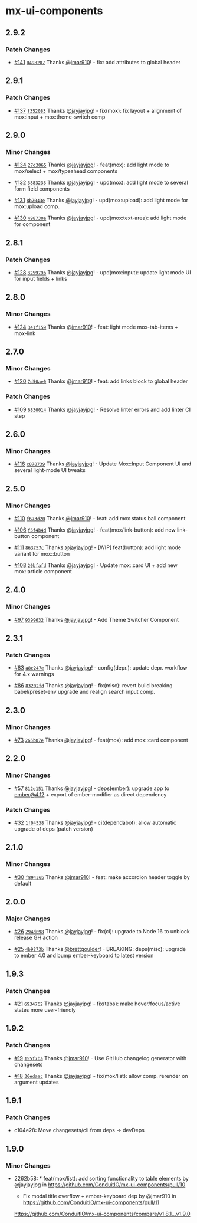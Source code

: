 # mx-ui-components

## 2.9.2

### Patch Changes

- [#141](https://github.com/ConduitIO/mx-ui-components/pull/141) [`0498287`](https://github.com/ConduitIO/mx-ui-components/commit/0498287fcae1100f602375d649df8ac486d66814) Thanks [@jmar910](https://github.com/jmar910)! - fix: add attributes to global header

## 2.9.1

### Patch Changes

- [#137](https://github.com/ConduitIO/mx-ui-components/pull/137) [`f352083`](https://github.com/ConduitIO/mx-ui-components/commit/f3520838e729090a4b3f3bfa914656b7efdf9d73) Thanks [@jayjayjpg](https://github.com/jayjayjpg)! - fix(mox): fix layout + alignment of mox:input + mox:theme-switch comp

## 2.9.0

### Minor Changes

- [#134](https://github.com/ConduitIO/mx-ui-components/pull/134) [`27d3065`](https://github.com/ConduitIO/mx-ui-components/commit/27d3065b8f230903c25c0cda7084b83aea0acf0a) Thanks [@jayjayjpg](https://github.com/jayjayjpg)! - feat(mox): add light mode to mox/select + mox/typeahead components

- [#132](https://github.com/ConduitIO/mx-ui-components/pull/132) [`3883233`](https://github.com/ConduitIO/mx-ui-components/commit/38832334121110b000e812c3516871d0f6368c5b) Thanks [@jayjayjpg](https://github.com/jayjayjpg)! - upd(mox): add light mode to several form field components

- [#131](https://github.com/ConduitIO/mx-ui-components/pull/131) [`8b7043e`](https://github.com/ConduitIO/mx-ui-components/commit/8b7043e8edb0f24e8b11b7067b04c675825b31be) Thanks [@jayjayjpg](https://github.com/jayjayjpg)! - upd(mox:upload): add light mode for mox:upload comp.

- [#130](https://github.com/ConduitIO/mx-ui-components/pull/130) [`498730e`](https://github.com/ConduitIO/mx-ui-components/commit/498730e39c3a0e7a83240ff969d18630727e987a) Thanks [@jayjayjpg](https://github.com/jayjayjpg)! - upd(mox:text-area): add light mode for component

## 2.8.1

### Patch Changes

- [#128](https://github.com/ConduitIO/mx-ui-components/pull/128) [`325979b`](https://github.com/ConduitIO/mx-ui-components/commit/325979bca19dad731b6ef0a2ce770970c38bde3d) Thanks [@jayjayjpg](https://github.com/jayjayjpg)! - upd(mox:input): update light mode UI for input fields + links

## 2.8.0

### Minor Changes

- [#124](https://github.com/ConduitIO/mx-ui-components/pull/124) [`3e1f159`](https://github.com/ConduitIO/mx-ui-components/commit/3e1f1597a952e7a5a5fcf14ae57caf9ba3535146) Thanks [@jmar910](https://github.com/jmar910)! - feat: light mode mox-tab-items + mox-link

## 2.7.0

### Minor Changes

- [#120](https://github.com/ConduitIO/mx-ui-components/pull/120) [`7d50ae0`](https://github.com/ConduitIO/mx-ui-components/commit/7d50ae015ec901efc8916c979632f5f332771ee8) Thanks [@jmar910](https://github.com/jmar910)! - feat: add links block to global header

### Patch Changes

- [#109](https://github.com/ConduitIO/mx-ui-components/pull/109) [`6830014`](https://github.com/ConduitIO/mx-ui-components/commit/683001451d8dc6d81b357fd3bc276444d907bbe5) Thanks [@jayjayjpg](https://github.com/jayjayjpg)! - Resolve linter errors and add linter CI step

## 2.6.0

### Minor Changes

- [#116](https://github.com/ConduitIO/mx-ui-components/pull/116) [`c878739`](https://github.com/ConduitIO/mx-ui-components/commit/c878739e26047787b97db886835cb2600b1a6da1) Thanks [@jayjayjpg](https://github.com/jayjayjpg)! - Update Mox::Input Component UI and several light-mode UI tweaks

## 2.5.0

### Minor Changes

- [#110](https://github.com/ConduitIO/mx-ui-components/pull/110) [`f673d20`](https://github.com/ConduitIO/mx-ui-components/commit/f673d20f8e4f313ed95a36d8dea04a852f4a6fe5) Thanks [@jmar910](https://github.com/jmar910)! - feat: add mox status ball component

- [#106](https://github.com/ConduitIO/mx-ui-components/pull/106) [`f5f4b4d`](https://github.com/ConduitIO/mx-ui-components/commit/f5f4b4d6d86f812c1ccfe4812259a230efed661f) Thanks [@jayjayjpg](https://github.com/jayjayjpg)! - feat(mox/link-button): add new link-button component

- [#111](https://github.com/ConduitIO/mx-ui-components/pull/111) [`863757c`](https://github.com/ConduitIO/mx-ui-components/commit/863757cfa94e29b31c756c3630eef1dcfd3f005d) Thanks [@jayjayjpg](https://github.com/jayjayjpg)! - [WIP] feat(button): add light mode variant for mox::button

- [#108](https://github.com/ConduitIO/mx-ui-components/pull/108) [`20bfafd`](https://github.com/ConduitIO/mx-ui-components/commit/20bfafd1d8ffe7701f18d2499061050190a93dd0) Thanks [@jayjayjpg](https://github.com/jayjayjpg)! - Update mox::card UI + add new mox::article component

## 2.4.0

### Minor Changes

- [#97](https://github.com/ConduitIO/mx-ui-components/pull/97) [`9399632`](https://github.com/ConduitIO/mx-ui-components/commit/939963276c8994217c223fbb8fe2cf730b06569a) Thanks [@jayjayjpg](https://github.com/jayjayjpg)! - Add Theme Switcher Component

## 2.3.1

### Patch Changes

- [#83](https://github.com/ConduitIO/mx-ui-components/pull/83) [`a8c247e`](https://github.com/ConduitIO/mx-ui-components/commit/a8c247eb8e0f381556b0f5bd8a90e3861893d1b7) Thanks [@jayjayjpg](https://github.com/jayjayjpg)! - config(depr.): update depr. workflow for 4.x warnings

- [#86](https://github.com/ConduitIO/mx-ui-components/pull/86) [`83202fd`](https://github.com/ConduitIO/mx-ui-components/commit/83202fd819605c32749e96e19617b079ca7f9390) Thanks [@jayjayjpg](https://github.com/jayjayjpg)! - fix(misc): revert build breaking babel/preset-env upgrade and realign search input comp.

## 2.3.0

### Minor Changes

- [#73](https://github.com/ConduitIO/mx-ui-components/pull/73) [`265b07e`](https://github.com/ConduitIO/mx-ui-components/commit/265b07e48a937f9424e16c6983aaa4dcc4bbfe7f) Thanks [@jayjayjpg](https://github.com/jayjayjpg)! - feat(mox): add mox::card component

## 2.2.0

### Minor Changes

- [#57](https://github.com/ConduitIO/mx-ui-components/pull/57) [`812e151`](https://github.com/ConduitIO/mx-ui-components/commit/812e15104736b01ce637b2da92afe55b29deff0d) Thanks [@jayjayjpg](https://github.com/jayjayjpg)! - deps(ember): upgrade app to ember@4.12 + export of ember-modifier as direct dependency

### Patch Changes

- [#32](https://github.com/ConduitIO/mx-ui-components/pull/32) [`1f04538`](https://github.com/ConduitIO/mx-ui-components/commit/1f045387bbe607dd4693cc3f684f848e83b3529e) Thanks [@jayjayjpg](https://github.com/jayjayjpg)! - ci(dependabot): allow automatic upgrade of deps (patch version)

## 2.1.0

### Minor Changes

- [#30](https://github.com/ConduitIO/mx-ui-components/pull/30) [`f89436b`](https://github.com/ConduitIO/mx-ui-components/commit/f89436b63c51714f6a30e4768f9d1c3b5d88769a) Thanks [@jmar910](https://github.com/jmar910)! - feat: make accordion header toggle by default

## 2.0.0

### Major Changes

- [#26](https://github.com/ConduitIO/mx-ui-components/pull/26) [`294d098`](https://github.com/ConduitIO/mx-ui-components/commit/294d098b5e74b184779eab666db181212b517503) Thanks [@jayjayjpg](https://github.com/jayjayjpg)! - fix(ci): upgrade to Node 16 to unblock release GH action

- [#25](https://github.com/ConduitIO/mx-ui-components/pull/25) [`4b9273b`](https://github.com/ConduitIO/mx-ui-components/commit/4b9273bb0179e77751997aa2c805e71d71342cb9) Thanks [@brettgoulder](https://github.com/brettgoulder)! - BREAKING: deps(misc): upgrade to ember 4.0 and bump ember-keyboard to latest version

## 1.9.3

### Patch Changes

- [#21](https://github.com/ConduitIO/mx-ui-components/pull/21) [`6934762`](https://github.com/ConduitIO/mx-ui-components/commit/69347629ec56df0faf229a9811c9af551822e1d5) Thanks [@jayjayjpg](https://github.com/jayjayjpg)! - fix(tabs): make hover/focus/active states more user-friendly

## 1.9.2

### Patch Changes

- [#19](https://github.com/ConduitIO/mx-ui-components/pull/19) [`155f7ba`](https://github.com/ConduitIO/mx-ui-components/commit/155f7bae183d71bd440250bbc37f0836c08edf7b) Thanks [@jmar910](https://github.com/jmar910)! - Use GitHub changelog generator with changesets

- [#18](https://github.com/ConduitIO/mx-ui-components/pull/18) [`36edaac`](https://github.com/ConduitIO/mx-ui-components/commit/36edaac5fc5e9a8ed60a327fc46e20717c578785) Thanks [@jayjayjpg](https://github.com/jayjayjpg)! - fix(mox/list): allow comp. rerender on argument updates

## 1.9.1

### Patch Changes

- c104e28: Move changesets/cli from deps -> devDeps

## 1.9.0

### Minor Changes

- 2262b58: \* feat(mox/list): add sorting functionality to table elements by @jayjayjpg in https://github.com/ConduitIO/mx-ui-components/pull/10

  - Fix modal title overflow + ember-keyboard dep by @jmar910 in https://github.com/ConduitIO/mx-ui-components/pull/11

  https://github.com/ConduitIO/mx-ui-components/compare/v1.8.1...v1.9.0
